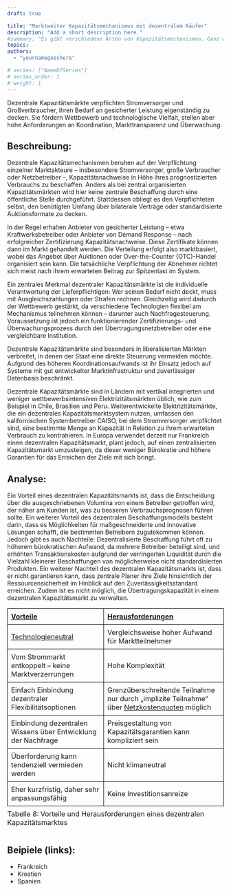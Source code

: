 ```yaml
---
draft: true

title: "Marktweiter Kapazitätsmechanismus mit dezentralem Käufer"
description: "Add a short description here."
#summary: "Es gibt verschiedene Arten von Kapazitätsmechanismen. Ganz allgemein kann man zwischen Gezielten und Marktweiten unterschieden werden in denen jeweils der Preis oder das Volumen der Kapazität festgelegt wird und sich der andere Faktor am Markt bildet. Dieser Abschnitt beinhaltet eine Übersicht über mögliche Kapazitätsmechanismen."
topics: 
authors:
  - "yournamegoeshere"

# series: ["NameOfSeries"]
# series_order: 1
# weight: 1
---
```

Dezentrale Kapazitätsmärkte verpflichten Stromversorger und Großverbraucher, ihren Bedarf an gesicherter Leistung eigenständig zu decken. Sie fördern Wettbewerb und technologische Vielfalt, stellen aber hohe Anforderungen an Koordination, Markttransparenz und Überwachung.

## Beschreibung:
Dezentrale Kapazitätsmechanismen beruhen auf der Verpflichtung einzelner Marktakteure – insbesondere Stromversorger, große Verbraucher oder Netzbetreiber –, Kapazitätsnachweise in Höhe ihres prognostizierten Verbrauchs zu beschaffen. Anders als bei zentral organisierten Kapazitätsmärkten wird hier keine zentrale Beschaffung durch eine öffentliche Stelle durchgeführt. Stattdessen obliegt es den Verpflichteten selbst, den benötigten Umfang über bilaterale Verträge oder standardisierte Auktionsformate zu decken.

In der Regel erhalten Anbieter von gesicherter Leistung – etwa Kraftwerksbetreiber oder Anbieter von Demand Response – nach erfolgreicher Zertifizierung Kapazitätsnachweise. Diese Zertifikate können dann im Markt gehandelt werden. Die Verteilung erfolgt also marktbasiert, wobei das Angebot über Auktionen oder Over-the-Counter (OTC)-Handel organisiert sein kann. Die tatsächliche Verpflichtung der Abnehmer richtet sich meist nach ihrem erwarteten Beitrag zur Spitzenlast im System.

Ein zentrales Merkmal dezentraler Kapazitätsmärkte ist die individuelle Verantwortung der Lieferpflichtigen: Wer seinen Bedarf nicht deckt, muss mit Ausgleichszahlungen oder Strafen rechnen. Gleichzeitig wird dadurch der Wettbewerb gestärkt, da verschiedene Technologien flexibel am Mechanismus teilnehmen können – darunter auch Nachfragesteuerung. Voraussetzung ist jedoch ein funktionierender Zertifizierungs- und Überwachungsprozess durch den Übertragungsnetzbetreiber oder eine vergleichbare Institution.

Dezentrale Kapazitätsmärkte sind besonders in liberalisierten Märkten verbreitet, in denen der Staat eine direkte Steuerung vermeiden möchte. Aufgrund des höheren Koordinationsaufwands ist ihr Einsatz jedoch auf Systeme mit gut entwickelter Marktinfrastruktur und zuverlässiger Datenbasis beschränkt.

Dezentrale Kapazitätsmärkte sind in Ländern mit vertikal integrierten und weniger wettbewerbsintensiven Elektrizitätsmärkten üblich, wie zum Beispiel in Chile, Brasilien und Peru. Weiterentwickelte Elektrizitätsmärkte, die ein dezentrales Kapazitätsmarktsystem nutzen, umfassen den kalifornischen Systembetreiber CAISO, bei dem Stromversorger verpflichtet sind, eine bestimmte Menge an Kapazität in Relation zu ihrem erwarteten Verbrauch zu kontrahieren. In Europa verwendet derzeit nur Frankreich einen dezentralen Kapazitätsmarkt, plant jedoch, auf einen zentralisierten Kapazitätsmarkt umzusteigen, da dieser weniger Bürokratie und höhere Garantien für das Erreichen der Ziele mit sich bringt.

## Analyse:
Ein Vorteil eines dezentralen Kapazitätsmarkts ist, dass die Entscheidung über die ausgeschriebenen Volumina von einem Betreiber getroffen wird, der näher am Kunden ist, was zu besseren Verbrauchsprognosen führen sollte. Ein weiterer Vorteil des dezentralen Beschaffungsmodells besteht darin, dass es Möglichkeiten für maßgeschneiderte und innovative Lösungen schafft, die bestimmten Betreibern zugutekommen können.
Jedoch gibt es auch Nachteile: Dezentralisierte Beschaffung führt oft zu höherem bürokratischen Aufwand, da mehrere Betreiber beteiligt sind, und erhöhten Transaktionskosten aufgrund der verringerten Liquidität durch die Vielzahl kleinerer Beschaffungen von möglicherweise nicht standardisierten Produkten. Ein weiterer Nachteil des dezentralen Kapazitätsmarkts ist, dass er nicht garantieren kann, dass zentrale Planer ihre Ziele hinsichtlich der Ressourcensicherheit im Hinblick auf den Zuverlässigkeitsstandard erreichen. Zudem ist es nicht möglich, die Übertragungskapazität in einem dezentralen Kapazitätsmarkt zu verwalten. 

<table style="border-collapse: collapse; width: 100%;">
  <thead>
    <tr>
      <th style="text-align:left; border: 1px solid black; padding: 8px;"><u>Vorteile</u></th>
      <th style="text-align:left; border: 1px solid black; padding: 8px;"><u>Herausforderungen</u></th>
    </tr>
  </thead>
  <tbody>
    <tr>
      <td style="border: 1px solid black; padding: 8px;">
        <u>Technologieneutral</u>
      </td>
      <td style="border: 1px solid black; padding: 8px;">
        Vergleichsweise hoher Aufwand für Marktteilnehmer
      </td>
    </tr>
    <tr>
      <td style="border: 1px solid black; padding: 8px;">
        Vom Strommarkt entkoppelt – keine Marktverzerrungen
      </td>
      <td style="border: 1px solid black; padding: 8px;">
        Hohe Komplexität
      </td>
    </tr>
    <tr>
      <td style="border: 1px solid black; padding: 8px;">
        Einfach Einbindung dezentraler Flexibilitätsoptionen
      </td>
      <td style="border: 1px solid black; padding: 8px;">
        Grenzüberschreitende Teilnahme nur durch „implizite Teilnahme“ über <u>Netzkostenquoten</u> möglich
      </td>
    </tr>
    <tr>
      <td style="border: 1px solid black; padding: 8px;">
        Einbindung dezentralen Wissens über Entwicklung der Nachfrage
      </td>
      <td style="border: 1px solid black; padding: 8px;">
        Preisgestaltung von Kapazitätsgarantien kann kompliziert sein
      </td>
    </tr>
    <tr>
      <td style="border: 1px solid black; padding: 8px;">
        Überforderung kann tendenziell vermieden werden
      </td>
      <td style="border: 1px solid black; padding: 8px;">
        Nicht klimaneutral
      </td>
    </tr>
    <tr>
      <td style="border: 1px solid black; padding: 8px;">
        Eher kurzfristig, daher sehr anpassungsfähig
      </td>
      <td style="border: 1px solid black; padding: 8px;">
        Keine Investitionsanreize
      </td>
    </tr>
  </tbody>
  <caption style="caption-side: bottom; text-align: left; padding-top: 8px;">
    Tabelle 8: Vorteile und Herausforderungen eines dezentralen Kapazitätsmarktes
  </caption>
</table>

## Beipiele (links):
- Frankreich
- Kroatien
- Spanien
